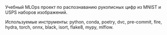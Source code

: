 Учебный MLOps проект по распознаванию рукописных цифр из MNIST и USPS наборов изображений.

Используемые инструменты: python, conda, poetry, dvc, pre-commit, fire, hydra, torch, onnx, black, isort, flake8, mypy, mlflow.

